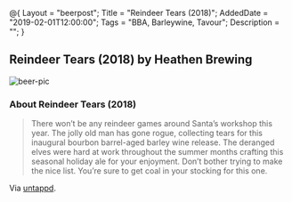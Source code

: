 @{ 
 Layout = "beerpost"; 
 Title = "Reindeer Tears (2018)"; 
 AddedDate = "2019-02-01T12:00:00"; 
 Tags = "BBA, Barleywine, Tavour"; 
 Description = ""; 
 } 
 

## Reindeer Tears (2018) by Heathen Brewing

![beer-pic]

### About Reindeer Tears (2018)

> There won’t be any reindeer games around Santa’s workshop this year. The jolly old man has gone rogue, collecting tears for this inaugural bourbon barrel-aged barley wine release. The deranged elves were hard at work throughout the summer months crafting this seasonal holiday ale for your enjoyment. Don’t bother trying to make the nice list. You’re sure to get coal in your stocking for this one.

Via [untappd][untappd-url].

[untappd-url]: <https://untappd.com/b/heathen-brewing-reindeer-tears-2018/2923066>
[beer-pic]: https://jasonpowley.com/assets/img/2019-02-01-reindeer-tears-2018.jpeg "Reindeer Tears (2018) by Heathen Brewing"
